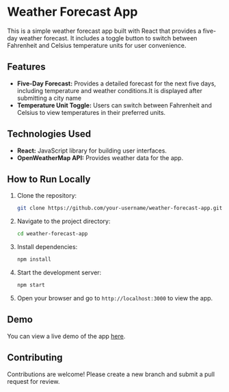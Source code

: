 # Weather Forecast App

This is a simple weather forecast app built with React that provides a five-day weather forecast. It includes a toggle button to switch between Fahrenheit and Celsius temperature units for user convenience.

## Features

- **Five-Day Forecast:** Provides a detailed forecast for the next five days, including temperature and weather conditions.It is displayed after submitting a city name
- **Temperature Unit Toggle:** Users can switch between Fahrenheit and Celsius to view temperatures in their preferred units.

## Technologies Used

- **React:** JavaScript library for building user interfaces.
- **OpenWeatherMap API:** Provides weather data for the app.

## How to Run Locally

1. Clone the repository:

   ```bash
   git clone https://github.com/your-username/weather-forecast-app.git
   ```

2. Navigate to the project directory:

   ```bash
   cd weather-forecast-app
   ```

3. Install dependencies:

   ```bash
   npm install
   ```


4. Start the development server:

   ```bash
   npm start
   ```

5. Open your browser and go to `http://localhost:3000` to view the app.

## Demo

You can view a live demo of the app [here](https://steady-sunburst-eedb47.netlify.app/).

## Contributing

Contributions are welcome! Please create a new branch and submit a pull request for review.

